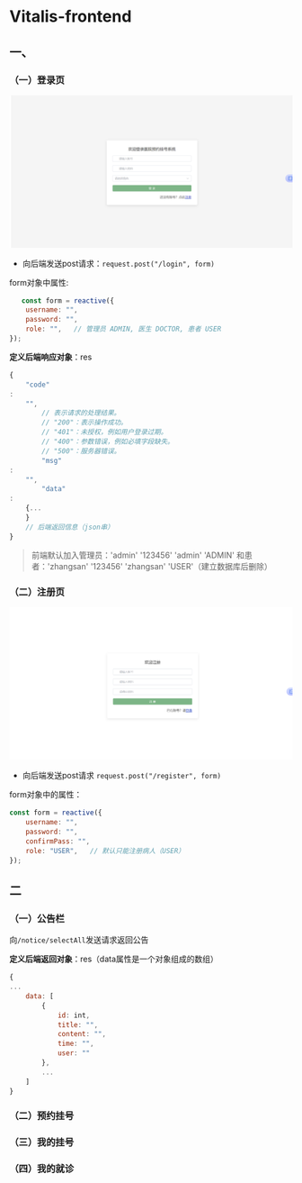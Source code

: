 # Vitalis-frontend

## 一、

### （一）登录页

![img.png](img.png)

* 向后端发送post请求：```request.post("/login", form)```

form对象中属性:

```javascript
   const form = reactive({
    username: "",
    password: "",
    role: "",   // 管理员 ADMIN, 医生 DOCTOR, 患者 USER
});
```

**定义后端响应对象**：res

```javascript
{
    "code"
:
    "",
        // 表示请求的处理结果。
        // "200"：表示操作成功。
        // "401"：未授权，例如用户登录过期。
        // "400"：参数错误，例如必填字段缺失。
        // "500"：服务器错误。
        "msg"
:
    "",
        "data"
:
    {...
    }
    // 后端返回信息（json串）
}
```

> 前端默认加入管理员：'admin' '123456' 'admin' 'ADMIN'
> 和患者：'zhangsan' '123456' 'zhangsan' 'USER'（建立数据库后删除）

### （二）注册页

![img_1.png](img_1.png)

* 向后端发送post请求
  ```request.post("/register", form)```

form对象中的属性：

```javascript
const form = reactive({
    username: "",
    password: "",
    confirmPass: "",
    role: "USER",   // 默认只能注册病人（USER）
});
```

## 二

### （一）公告栏

向`/notice/selectAll`发送请求返回公告

**定义后端返回对象**：res（data属性是一个对象组成的数组）

```javascript
{
...
    data: [
        {
            id: int,
            title: "",
            content: "",
            time: "",
            user: ""
        },
        ...
    ]
}
```

### （二）预约挂号

### （三）我的挂号

### （四）我的就诊








